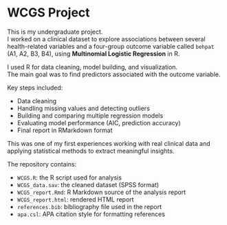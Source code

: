 # WCGS Project

This is my undergraduate project.  
I worked on a clinical dataset to explore associations between several health-related variables and a four-group outcome variable called `behpat` (A1, A2, B3, B4), using **Multinomial Logistic Regression** in R. 

I used R for data cleaning, model building, and visualization.  
The main goal was to find predictors associated with the outcome variable.

Key steps included:
- Data cleaning  
- Handling missing values and detecting outliers  
- Building and comparing multiple regression models  
- Evaluating model performance (AIC, prediction accuracy)
- Final report in RMarkdown format

This was one of my first experiences working with real clinical data and applying statistical methods to extract meaningful insights.  

The repository contains:

- `WCGS.R`: the R script used for analysis  
- `WCGS_data.sav`: the cleaned dataset (SPSS format)  
- `WCGS_report.Rmd`: R Markdown source of the analysis report  
- `WCGS_report.html`: rendered HTML report  
- `references.bib`: bibliography file used in the report  
- `apa.csl`: APA citation style for formatting references

